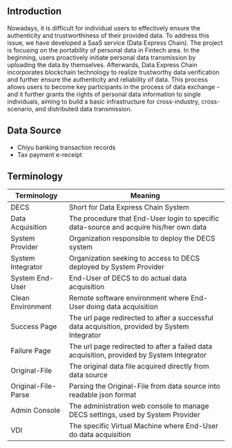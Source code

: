 ## Introduction

Nowadays, it is difficult for individual users to effectively ensure the authenticity and trustworthiness of their provided data. To address this issue, we have developed a SaaS service (Data Express Chain). The project is focusing on the portability of personal data in Fintech area. In the beginning, users proactively initiate personal data transmission by uploading the data by themselves. Afterwards, Data Express Chain incorporates blockchain technology to realize trustworthy data verification and further ensure the authenticity and reliability of data. This process allows users to become key participants in the process of data exchange - and it further grants the rights of personal data information to single individuals, aiming to build a basic infrastructure for cross-industry, cross-scenario, and distributed data transmission.

## Data Source

* Chiyu banking transaction records
* Tax payment e-receipt

## Terminology

| **Terminology** | **Meaning**                                                                             |
| --------------------- | --------------------------------------------------------------------------------------------- |
| DECS                  | Short for Data Express Chain System                                                           |
| Data Acquisition      | The procedure that End-User login to specific data-source and acquire his/her own data        |
| System Provider       | Organization responsible to deploy the DECS system                                            |
| System Integrator     | Organization seeking to access to DECS deployed by System Provider                            |
| System End-User       | End-User of DECS to do actual data acquisition                                                |
| Clean Environment     | Remote software environment where End-User doing data acquisition                             |
| Success Page          | The url page redirected to after a successful data acquisition, provided by System Integrator |
| Failure Page          | The url page redirected to after a failed data acquisition, provided by System Integrator     |
| Original-File         | The original data file acquired directly from data source                                     |
| Original-File-Parse   | Parsing the Original-File from data source into readable json format                          |
| Admin Console         | The administration web console to manage DECS settings, used by System Provider               |
| VDI                   | The specific Virtual Machine where End-User do data acquisition                               |